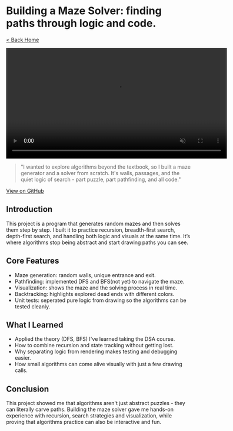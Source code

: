 # Building a Maze Solver: finding paths through logic and code.

[< Back Home](/)


<video width="600" controls autoplay muted loop>
  <source src="/videos/maze-solver-showcase.mp4" type="video/mp4">
  Your browser does not support the video tag.
</video>

> "I wanted to explore algorithms beyond the textbook, 
> so I built a maze generator and a solver from scratch. 
> It's walls, passages, and the quiet logic of search - part puzzle, part pathfinding, 
> and all code."

[View on GitHub](https://github.com/miciukas69x/maze_solver)

## Introduction

This project is a program that generates random mazes and then solves them step by step. I built it to practice recursion, breadth-first search, depth-first search, and handling both logic and visuals at the same time. It’s where algorithms stop being abstract and start drawing paths you can see.

## Core Features

- Maze generation: random walls, unique entrance and exit.
- Pathfinding: implemented DFS and BFS(not yet) to navigate the maze.
- Visualization: shows the maze and the solving process in real time.
- Backtracking: highlights explored dead ends with different colors.
- Unit tests: seperated pure logic from drawing so the algorithms can be tested cleanly.

## What I Learned

- Applied the theory (DFS, BFS) I've learned taking the DSA course. 
- How to combine recursion and state tracking without getting lost.
- Why separating logic from rendering makes testing and debugging easier.
- How small algorithms can come alive visually with just a few drawing calls.

## Conclusion

This project showed me that algorithms aren't just abstract puzzles - they can literally carve paths. Building the maze solver gave me hands-on experience with recursion, search strategies and visualization, while proving that algorithms practice can also be interactive and fun.
